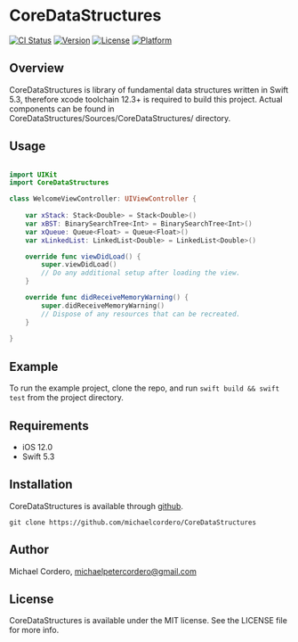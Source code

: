 # CoreDataStructures

[![CI Status](http://img.shields.io/travis/michaelcordero/CoreDataStructures.svg?style=flat)](https://travis-ci.org/michaelcordero/CoreDataStructures)
[![Version](https://img.shields.io/github/v/release/michaelcordero/CoreDataStructures)](https://github.com/michaelcordero/CoreDataStructures/releases)
[![License](https://img.shields.io/github/license/michaelcordero/CoreDataStructures)](https://travis-ci.org/michaelcordero/CoreDataStructures)
[![Platform](https://img.shields.io/cocoapods/p/CoreDataStructures)](https://travis-ci.org/michaelcordero/CoreDataStructures)

## Overview

CoreDataStructures is library of fundamental data structures written in Swift 5.3, therefore xcode toolchain 12.3+ is required to build this project.
Actual components can be found in CoreDataStructures/Sources/CoreDataStructures/ directory.

## Usage

```Swift

import UIKit
import CoreDataStructures

class WelcomeViewController: UIViewController {
    
    var xStack: Stack<Double> = Stack<Double>()
    var xBST: BinarySearchTree<Int> = BinarySearchTree<Int>()
    var xQueue: Queue<Float> = Queue<Float>()
    var xLinkedList: LinkedList<Double> = LinkedList<Double>()

    override func viewDidLoad() {
        super.viewDidLoad()
        // Do any additional setup after loading the view.
    }

    override func didReceiveMemoryWarning() {
        super.didReceiveMemoryWarning()
        // Dispose of any resources that can be recreated.
    }
    
} 
```

## Example

To run the example project, clone the repo, and run `swift build && swift test` from the project directory.

## Requirements

* iOS 12.0
* Swift 5.3

## Installation

CoreDataStructures is available through [github](https://github.com/michaelcordero/CoreDataStructures).
```
git clone https://github.com/michaelcordero/CoreDataStructures
```

## Author

Michael Cordero, michaelpetercordero@gmail.com

## License

CoreDataStructures is available under the MIT license. See the LICENSE file for more info.
